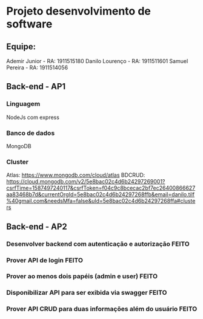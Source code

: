 # Projeto desenvolvimento de software

## Equipe:
Ademir Junior - RA: 1911515180
Danilo Lourenço - RA: 1911511601
Samuel Pereira - RA: 1911514056

## Back-end - AP1
### Linguagem
NodeJs com express

### Banco de dados
MongoDB

### Cluster
Atlas: https://www.mongodb.com/cloud/atlas
BDCRUD: https://cloud.mongodb.com/v2/5e8bac02c4d6b24297269001?csrfTime=1587497240117&csrfToken=f04c9c8bcecac2bf7ec26400866627aa83468b7d&currentOrgId=5e8bac02c4d6b24297268ffb&email=danilo.tilf%40gmail.com&needsMfa=false&uId=5e8bac02c4d6b24297268ffa#clusters

## Back-end - AP2

### Desenvolver backend com autenticação e autorização FEITO
### Prover API de login FEITO
### Prover ao menos dois papéis (admin e user) FEITO
### Disponibilizar API para ser exibida via swagger FEITO
### Prover API CRUD para duas informações além do usuário FEITO
